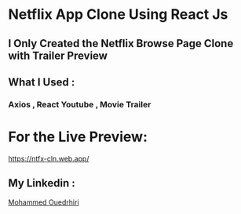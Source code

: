 # Netflix App Clone Using React Js 

## I Only Created the Netflix Browse Page Clone with Trailer Preview
## What I Used : 
### Axios , React Youtube , Movie Trailer

# For the Live Preview:
https://ntfx-cln.web.app/

## My Linkedin : 
[Mohammed Ouedrhiri](https://www.linkedin.com/in/mouedrhiri/)

